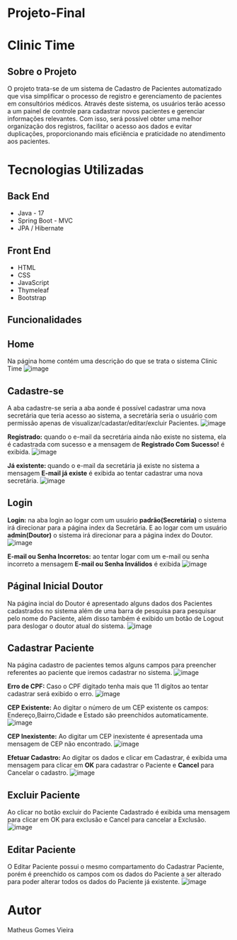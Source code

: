 # Projeto-Final

# Clinic Time

## Sobre o Projeto
O projeto trata-se de um sistema de Cadastro de Pacientes automatizado que visa simplificar o processo de registro e gerenciamento de pacientes em consultórios médicos. Através deste sistema, os usuários terão acesso a um painel de controle para cadastrar novos pacientes e gerenciar informações relevantes. Com isso, será possível obter uma melhor organização dos registros, facilitar o acesso aos dados e evitar duplicações, proporcionando mais eficiência e praticidade no atendimento aos pacientes.

# Tecnologias Utilizadas

## Back End
- Java - 17
- Spring Boot - MVC
- JPA / Hibernate

## Front End
- HTML
- CSS
- JavaScript
- Thymeleaf
- Bootstrap

## Funcionalidades
## Home
Na página home contém uma descrição do que se trata o sistema Clinic Time
![image](https://github.com/matheusvieira300/Projeto-Final/assets/53275513/adb655b5-d232-4907-857f-98f0ab77f8b5)
## <b>Cadastre-se</b>
A aba cadastre-se seria a aba aonde é possível cadastrar uma nova secretária que teria acesso ao sistema, a secretária seria o usuário com permissão apenas de visualizar/cadastar/editar/excluir Pacientes.
![image](https://github.com/matheusvieira300/Projeto-Final/assets/53275513/d5fe2970-428e-4678-9a6c-3564cdcd5bc7)</br>

<b>Registrado:</b>
quando o e-mail da secretária ainda não existe no sistema, ela é cadastrada com sucesso e a mensagem de <b>Registrado Com Sucesso!</b> é exibida.
![image](https://github.com/matheusvieira300/Projeto-Final/assets/53275513/d265960d-1b82-498a-a63a-47f0a5e69c57)


<b> Já existente: </b>
quando o e-mail da secretária já existe no sistema a mensagem <b>E-mail já existe</b> é exibida ao tentar cadastrar uma nova secretária.
![image](https://github.com/matheusvieira300/Projeto-Final/assets/53275513/76ed204a-94e5-44cc-8473-e3f98c3c788c)

## Login
<b>Login:</b> 
na aba login ao logar com um usuário <b>padrão(Secretária)</b> o sistema irá direcionar para a página index da Secretária. E ao logar com um usuário <b>admin(Doutor)</b> o sistema irá direcionar para a página index do Doutor.
![image](https://github.com/matheusvieira300/Projeto-Final/assets/53275513/be1c82dd-1f6d-451e-a0a7-c01102061a6e)

<b>E-mail ou Senha Incorretos:</b>
ao tentar logar com um e-mail ou senha incorreto a mensagem <b>E-mail ou Senha Inválidos</b> é exibida
![image](https://github.com/matheusvieira300/Projeto-Final/assets/53275513/0af3ab99-e411-4e74-b379-469600fbad6d)

## Páginal Inicial Doutor
Na página incial do Doutor é apresentado alguns dados dos Pacientes cadastrados no sistema além de uma barra de pesquisa para pesquisar pelo nome do Paciente, além disso também é exibido um botão de Logout para deslogar o doutor atual do sistema.
![image](https://github.com/matheusvieira300/Projeto-Final/assets/53275513/6f999390-bad0-44ef-b646-7afed6fa3aed)

## Cadastrar Paciente
Na página cadastro de pacientes temos alguns campos para preencher referentes ao paciente que iremos cadastrar no sistema.
![image](https://github.com/matheusvieira300/Projeto-Final/assets/53275513/0ec6f538-6c56-4137-bd47-400c05d6dfde)

<b>Erro de CPF:</b>
Caso o CPF digitado tenha mais que 11 digítos ao tentar cadastrar será exibido o erro.
![image](https://github.com/matheusvieira300/Projeto-Final/assets/53275513/8011601b-cc05-4f3f-b56e-767b5c557b71)

<b>CEP Existente:</b> Ao digitar o número de um CEP existente os campos: Endereço,Bairro,Cidade e Estado são preenchidos automaticamente.
![image](https://github.com/matheusvieira300/Projeto-Final/assets/53275513/9b12ccd9-cf89-4839-83bc-10cf34a7fd3c)

<b>CEP Inexistente:</b> 
Ao digitar um CEP inexistente é apresentada uma mensagem de CEP não encontrado.
![image](https://github.com/matheusvieira300/Projeto-Final/assets/53275513/52171711-67b0-4b46-bec9-e61bcf89f349)

<b>Efetuar Cadastro:</b>
Ao digitar os dados e clicar em Cadastrar, é exibida uma mensagem para clicar em <b>OK</b> para cadastrar o Paciente e <b>Cancel</b> para Cancelar o cadastro.
![image](https://github.com/matheusvieira300/Projeto-Final/assets/53275513/f2a77113-7cde-4415-b01e-1a234efc36de)

## Excluir Paciente
Ao clicar no botão excluir do Paciente Cadastrado é exibida uma mensagem para clicar em OK para exclusão e Cancel para cancelar a Exclusão.
![image](https://github.com/matheusvieira300/Projeto-Final/assets/53275513/fdf2f140-dbc2-4df0-af63-83e08f80ac74)

## Editar Paciente
O Editar Paciente possui o mesmo compartamento do Cadastrar Paciente, porém é preenchido os campos com os dados do Paciente a ser alterado para poder alterar todos os dados do Paciente já existente.
![image](https://github.com/matheusvieira300/Projeto-Final/assets/53275513/3eae6b00-fd83-4a11-86aa-c7fdf31b48c0)


# Autor

Matheus Gomes Vieira
